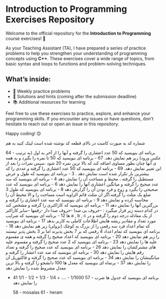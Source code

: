 # Introduction to Programming Exercises Repository

Welcome to the official repository for the **Introduction to Programming** course exercises! 🎉

As your Teaching Assistant (TA), I have prepared a series of practice problems to help you strengthen your understanding of programming concepts using **C++**.
These exercises cover a wide range of topics,
from basic syntax and loops to functions and problem-solving techniques.

## What’s inside:
- 🧩 Weekly practice problems
- 🚀 Solutions and hints (coming after the submission deadline)
- 📚 Additional resources for learning

Feel free to use these exercises to practice, explore, and enhance your programming skills. If you encounter any issues or have questions,
don't hesitate to reach out or open an issue in this repository.

Happy coding! 😊

شماره کد به صورت کامنت در بالای قطعه کد نوشته شده است 
لینک کنید به هم




64 - برنامه ای بنویسید که 50 عدد اعشاری را گرفته و آنها را از آخر به اول (به ترتیب عکس ورود) زیر هم نمایش دهد.
67 - برنامه ای بنویسید که 50 تا نمره را بگیرد و به همه ی آنها چنان بطور مساوی اضافه کند که بالا ترین نمره 20 شود .سپس نمرات را بعد از این تغییر نمایش دهد.
69 - برنامه ای بنویسید که 50 عدد اعشاری را گرفته و عددی را که بیشترین بار تکرار شده است نمایش دهد .
3 - برنامه ای بنویسید که طول و عرض مستطیل را گرفته ، محیط و مساحت آن را نمایش دهد
4 - برنامه ای بنویسید که سه عدد صحیح را گرفته و میانگین اعشاری آنها را نمایش دهد
6 - برنامه ای بنویسید که عدد صحیحی را بگیرد و زوج و فرد بودن آن را گزارش دهد
8 - برنامه ای بنویسید که طول 3 ضلع یک مثلث را گرفته.اگر ان مثلث قائم الزاویه است مساحت را و الا محیط آن را محاسبه کرده و نمایش دهد
9 -  برنامه ای بنویسید که سه عدد اعشاری را گرفته و بزرگترین آنها را نمایش دهد
11 - برنامه ای بنویسید که کاراکتری را گرفته و مشخص کند در کدام دسته زیر قرار میگیرد : 
-حروف بی صدا 
-حروف صدا دار 
-رقمها 
-سایر کاراکتر ها
12 - برنامه ای بنویسید که ضرایب a , b , c از یک معادله درجه دوم را گرفته و در مورد تعداد و مقادیر ریشه هایش اطلاعات کاملی به کاربر بدهد
17 - برنامه ای بنویسید که تمام اعداد فرد سه رقمی را از بزرگ به کوچک (نزولی) زیر هم نمایش دهد
18 - برنامه ای بنویسید که تمام اعداد 4 رقمی که بر 7 بخش پذیرند اما بر 3 بخش پذیر نیستند را زیر هم نمایش دهد
20 - برنامه ای بنویسید که اعداد صحیح را گرفته و همه ی مقسوم علیه ها را نمایش دهد
23 - برنامه ای بنویسید که 2 عدد صحیح را گرفته و مقسوم علیه های مشترکشان را نمایش دهد
26 - برنامه ای بنویسید که عدد صحیح را گرفته و تعداد رقم هایش را نمایش دهد
30 - برنامه ای بنویسید که صد عدد اعشار را گرفته و میانگینشان را نمایش دهد
34 - برنامه ای بنویسید که عدد صحیح را گرفته و فاکتوریل آن را نمایش دهد
37 - برنماه ای بنویسید که معدل ها 100 دانشجو را گرفته و بالا ترین معدل مشروط شده را نمایش دهد
- 41 
1/1 - 1/2 + 1/3 - 1/4 + .... - 1/1000
57 - برنامه ای بنویسید که جدول ها ضرب را نمایش دهد

  58 - mosalas
  61 - heram
  

